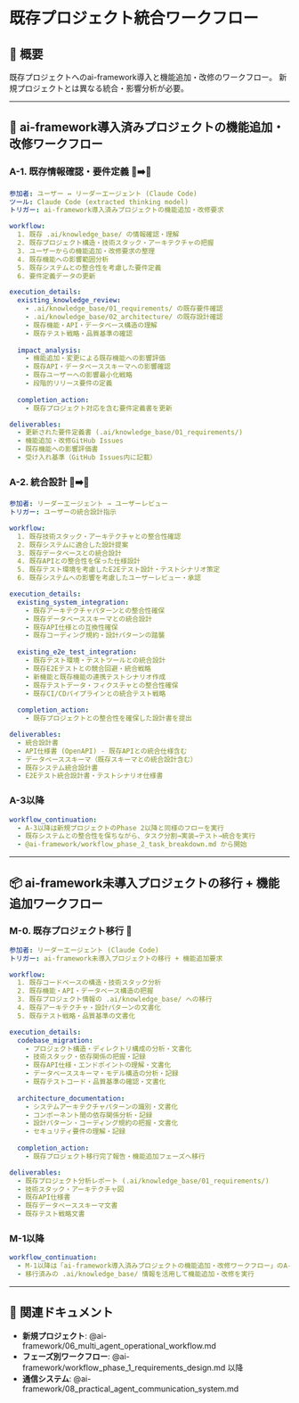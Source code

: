 # 既存プロジェクト統合ワークフロー

## 🎯 概要
既存プロジェクトへのai-framework導入と機能追加・改修のワークフロー。
新規プロジェクトとは異なる統合・影響分析が必要。

---

## 🔧 ai-framework導入済みプロジェクトの機能追加・改修ワークフロー

### **A-1. 既存情報確認・要件定義** 👤➡️🤖
```yaml
参加者: ユーザー ↔ リーダーエージェント (Claude Code)
ツール: Claude Code (extracted thinking model)
トリガー: ai-framework導入済みプロジェクトの機能追加・改修要求

workflow:
  1. 既存 .ai/knowledge_base/ の情報確認・理解
  2. 既存プロジェクト構造・技術スタック・アーキテクチャの把握
  3. ユーザーからの機能追加・改修要求の整理
  4. 既存機能への影響範囲分析
  5. 既存システムとの整合性を考慮した要件定義
  6. 要件定義データの更新

execution_details:
  existing_knowledge_review:
    - .ai/knowledge_base/01_requirements/ の既存要件確認
    - .ai/knowledge_base/02_architecture/ の既存設計確認
    - 既存機能・API・データベース構造の理解
    - 既存テスト戦略・品質基準の確認
  
  impact_analysis:
    - 機能追加・変更による既存機能への影響評価
    - 既存API・データベーススキーマへの影響確認
    - 既存ユーザーへの影響最小化戦略
    - 段階的リリース要件の定義
  
  completion_action:
    - 既存プロジェクト対応を含む要件定義書を更新

deliverables:
  - 更新された要件定義書 (.ai/knowledge_base/01_requirements/)
  - 機能追加・改修GitHub Issues
  - 既存機能への影響評価書
  - 受け入れ基準（GitHub Issues内に記載）
```

### **A-2. 統合設計** 🤖➡️👤
```yaml
参加者: リーダーエージェント → ユーザーレビュー
トリガー: ユーザーの統合設計指示

workflow:
  1. 既存技術スタック・アーキテクチャとの整合性確認
  2. 既存システムに適合した設計提案
  3. 既存データベースとの統合設計
  4. 既存APIとの整合性を保った仕様設計
  5. 既存テスト環境を考慮したE2Eテスト設計・テストシナリオ策定
  6. 既存システムへの影響を考慮したユーザーレビュー・承認

execution_details:
  existing_system_integration:
    - 既存アーキテクチャパターンとの整合性確保
    - 既存データベーススキーマとの統合設計
    - 既存API仕様との互換性確保
    - 既存コーディング規約・設計パターンの踏襲
  
  existing_e2e_test_integration:
    - 既存テスト環境・テストツールとの統合設計
    - 既存E2Eテストとの競合回避・統合戦略
    - 新機能と既存機能の連携テストシナリオ作成
    - 既存テストデータ・フィクスチャとの整合性確保
    - 既存CI/CDパイプラインとの統合テスト戦略
  
  completion_action:
    - 既存プロジェクトとの整合性を確保した設計書を提出

deliverables:
  - 統合設計書
  - API仕様書 (OpenAPI) - 既存APIとの統合仕様含む
  - データベーススキーマ（既存スキーマとの統合設計含む）
  - 既存システム統合設計書
  - E2Eテスト統合設計書・テストシナリオ仕様書
```

### **A-3以降**
```yaml
workflow_continuation:
  - A-3以降は新規プロジェクトのPhase 2以降と同様のフローを実行
  - 既存システムとの整合性を保ちながら、タスク分割→実装→テスト→統合を実行
  - @ai-framework/workflow_phase_2_task_breakdown.md から開始
```

---

## 📦 ai-framework未導入プロジェクトの移行 + 機能追加ワークフロー

### **M-0. 既存プロジェクト移行** 🤖
```yaml
参加者: リーダーエージェント (Claude Code)
トリガー: ai-framework未導入プロジェクトの移行 + 機能追加要求

workflow:
  1. 既存コードベースの構造・技術スタック分析
  2. 既存機能・API・データベース構造の把握
  3. 既存プロジェクト情報の .ai/knowledge_base/ への移行
  4. 既存アーキテクチャ・設計パターンの文書化
  5. 既存テスト戦略・品質基準の文書化

execution_details:
  codebase_migration:
    - プロジェクト構造・ディレクトリ構成の分析・文書化
    - 技術スタック・依存関係の把握・記録
    - 既存API仕様・エンドポイントの理解・文書化
    - データベーススキーマ・モデル構造の分析・記録
    - 既存テストコード・品質基準の確認・文書化
  
  architecture_documentation:
    - システムアーキテクチャパターンの識別・文書化
    - コンポーネント間の依存関係分析・記録
    - 設計パターン・コーディング規約の把握・文書化
    - セキュリティ要件の理解・記録
  
  completion_action:
    - 既存プロジェクト移行完了報告・機能追加フェーズへ移行

deliverables:
  - 既存プロジェクト分析レポート (.ai/knowledge_base/01_requirements/)
  - 技術スタック・アーキテクチャ図
  - 既存API仕様書
  - 既存データベーススキーマ文書
  - 既存テスト戦略文書
```

### **M-1以降**
```yaml
workflow_continuation:
  - M-1以降は「ai-framework導入済みプロジェクトの機能追加・改修ワークフロー」のA-1以降と同様
  - 移行済みの .ai/knowledge_base/ 情報を活用して機能追加・改修を実行
```

---

## 🔗 関連ドキュメント
- **新規プロジェクト**: @ai-framework/06_multi_agent_operational_workflow.md
- **フェーズ別ワークフロー**: @ai-framework/workflow_phase_1_requirements_design.md 以降
- **通信システム**: @ai-framework/08_practical_agent_communication_system.md 